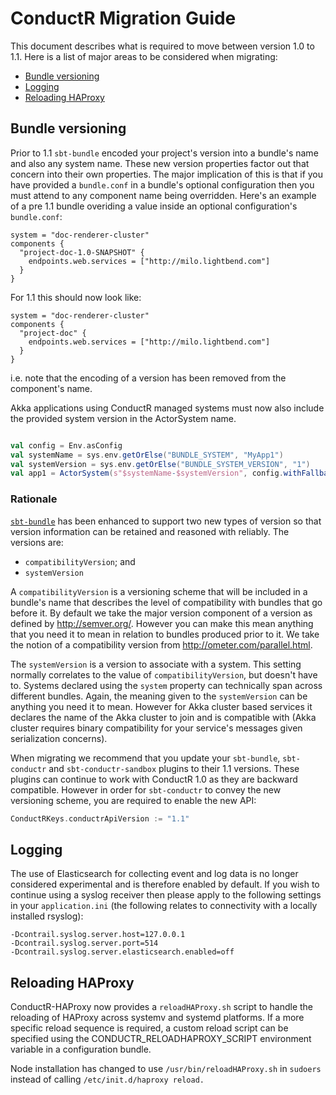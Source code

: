 # ConductR Migration Guide


This document describes what is required to move between version 1.0 to 1.1. Here is a list of major areas to be considered when migrating:

* [Bundle versioning](#Bundle-versioning)
* [Logging](#Logging)
* [Reloading HAProxy](#Reloading-HAProxy)

## Bundle versioning

Prior to 1.1 `sbt-bundle` encoded your project's version into a bundle's name and also any system name. These new version properties factor out that concern into their own properties. The major implication of this is that if you have provided a `bundle.conf` in a bundle's optional configuration then you must attend to any component name being overridden. Here's an example of a pre 1.1 bundle overiding a value inside an optional configuration's `bundle.conf`:

```
system = "doc-renderer-cluster"
components {
  "project-doc-1.0-SNAPSHOT" {
    endpoints.web.services = ["http://milo.lightbend.com"]
  }
}
```

For 1.1 this should now look like:

```
system = "doc-renderer-cluster"
components {
  "project-doc" {
    endpoints.web.services = ["http://milo.lightbend.com"]
  }
}
```

i.e. note that the encoding of a version has been removed from the component's name.

Akka applications using ConductR managed systems must now also include the provided system version in the ActorSystem name.

```scala

val config = Env.asConfig
val systemName = sys.env.getOrElse("BUNDLE_SYSTEM", "MyApp1")
val systemVersion = sys.env.getOrElse("BUNDLE_SYSTEM_VERSION", "1")
val app1 = ActorSystem(s"$systemName-$systemVersion", config.withFallback(ConfigFactory.load()))
```

### Rationale

[`sbt-bundle`](https://github.com/sbt/sbt-bundle#conductr-bundle-plugin) has been enhanced to support two new types of version so that version information can be retained and reasoned with reliably. The versions are:

* `compatibilityVersion`; and
* `systemVersion`

A `compatibilityVersion` is a versioning scheme that will be included in a bundle's name that describes the level of compatibility with bundles that go before it. By default we take the major version component of a version as defined by <http://semver.org/>. However you can make this mean anything that you need it to mean in relation to bundles produced prior to it. We take the notion of a compatibility version from <http://ometer.com/parallel.html>.

The `systemVersion` is a version to associate with a system. This setting normally correlates to the value of `compatibilityVersion`, but doesn't have to. Systems declared using the `system` property can technically span across different bundles. Again, the meaning given to the `systemVersion` can be anything you need it to mean. However for Akka cluster based services it declares the name of the Akka cluster to join and is compatible with (Akka cluster requires binary compatibility for your service's messages given serialization concerns).

When migrating we recommend that you update your `sbt-bundle`, `sbt-conductr` and `sbt-conductr-sandbox` plugins to their 1.1 versions. These plugins can continue to work with ConductR 1.0 as they are backward compatible. However in order for `sbt-conductr` to convey the new versioning scheme, you are required to enable the new API:

```scala
ConductRKeys.conductrApiVersion := "1.1"
```

## Logging

The use of Elasticsearch for collecting event and log data is no longer considered experimental and is therefore enabled by default. If you wish to continue using a syslog receiver then please apply to the following settings in your `application.ini` (the following relates to connectivity with a locally installed rsyslog):

```
-Dcontrail.syslog.server.host=127.0.0.1
-Dcontrail.syslog.server.port=514
-Dcontrail.syslog.server.elasticsearch.enabled=off
```

## Reloading HAProxy

ConductR-HAProxy now provides a `reloadHAProxy.sh` script to handle the reloading of HAProxy across systemv and systemd platforms. If a more specific reload sequence is required, a custom reload script can be specified using the CONDUCTR_RELOADHAPROXY_SCRIPT environment variable in a configuration bundle.

Node installation has changed to use `/usr/bin/reloadHAProxy.sh` in `sudoers` instead of calling `/etc/init.d/haproxy reload.`

